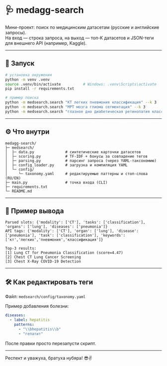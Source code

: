 # 🩺 medagg-search

Мини-проект: поиск по медицинским датасетам (русские и английские запросы).  
На вход — строка запроса, на выход — топ-K датасетов и JSON-теги для внешнего API (например, Kaggle).

---

## 🚀 Запуск

```bash
# установка окружения
python -m venv .venv
source .venv/bin/activate          # Windows: .venv\Scripts\activate
pip install -r requirements.txt

# пример поиска
python -m medsearch.search "КТ легких пневмония классификация" --k 3
python -m medsearch.search "МРТ мозга глиома сегментация" --k 3
python -m medsearch.search "глазное дно диабетическая ретинопатия классификация" --k 3
```

---

## ⚙️ Что внутри

```
medagg-search/
├─ medsearch/
│  ├─ data.py              # синтетические карточки датасетов
│  ├─ scoring.py           # TF-IDF + бонусы за совпадение тегов
│  ├─ parsing.py           # парсинг запроса (через YAML-таксономию)
│  ├─ config_loader.py     # загрузка и компиляция YAML
│  └─ config/
│     └─ taxonomy.yaml     # редактируемые паттерны и стоп-слова (RU/EN)
├─ main.py                 # точка входа (CLI)
├─ requirements.txt
└─ README.md
```

---

## 🧩 Пример вывода

```
Parsed slots: {'modality': ['CT'], 'tasks': ['classification'], 'organs': ['lung'], 'diseases': ['pneumonia']}
API tags: {'modality': ['CT'], 'organ': ['lung'], 'disease': ['pneumonia'], 'task': ['classification'], 'keywords': ['кт','легких','пневмония','классификация']}

Top-3 results:
[1] Lung CT for Pneumonia Classification (score=4.47)
[2] Chest CT Lung Cancer Screening
[3] Chest X-Ray COVID-19 Detection
```

---

## 🛠 Как редактировать теги

Файл: `medsearch/config/taxonomy.yaml`

Пример добавления болезни:
```yaml
diseases:
  - label: hepatitis
    patterns:
      - "\\bhepatitis\\b"
      - "гепатит"
```

После правки просто перезапусти скрипт.

---

Респект и уважуха, братуха нубяра! 😎✌️
